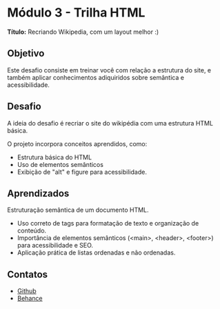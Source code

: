# Módulo 3 - Trilha HTML

**Título:** Recriando Wikipedia, com um layout melhor :)

## Objetivo
Este desafio consiste em treinar você com relação a estrutura do site, e também aplicar conhecimentos adiquiridos sobre semântica e acessibilidade.

## Desafio
A ideia do desafio é recriar o site do wikipédia com uma estrutura HTML básica.

O projeto incorpora conceitos aprendidos, como:

- Estrutura básica do HTML 
- Uso de elementos semânticos
- Exibição de "alt" e figure para acessibilidade.

## Aprendizados
 Estruturação semântica de um documento HTML.
- Uso correto de tags para formatação de texto e organização de conteúdo.
- Importância de elementos semânticos (&lt;main&gt;, &lt;header&gt;, &lt;footer&gt;) para acessibilidade e SEO.
- Aplicação prática de listas ordenadas e não ordenadas.

## Contatos
- [Github](https://github.com/talithacrist/trilha-html-modulo-3)
- [Behance](https://www.behance.net/talithacristina)


